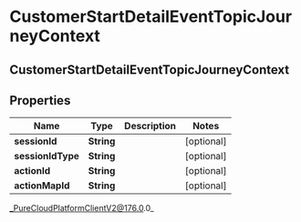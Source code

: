 # CustomerStartDetailEventTopicJourneyContext

## CustomerStartDetailEventTopicJourneyContext

## Properties

|Name | Type | Description | Notes|
|------------ | ------------- | ------------- | -------------|
| **sessionId** | **String** |  | [optional] |
| **sessionIdType** | **String** |  | [optional] |
| **actionId** | **String** |  | [optional] |
| **actionMapId** | **String** |  | [optional] |



_PureCloudPlatformClientV2@176.0.0_
